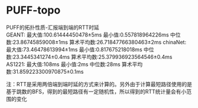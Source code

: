 # PUFF-topo  
PUFF的拓扑性质-汇报端到端的RTT时延  
GEANT:  最大值:100.61444450478±5ms  最小值:0.557818964226ms  中位数:23.86745859008±1ms  算术平均数:26.71847766380463±2ms
chinaNet:  最大值:73.46478613994±1ms  最小值:0.817675218018ms  中位数:23.3445341274±0.4ms  算术平均数:25.379936923564546±0.4ms
AS1221:  最大值:108ms  最小值:2ms  中位数:28ms  算术平均数:31.859223300970875±0.1ms

注：RTT是采用两倍端到端时延的方式来计算的。另外由于计算最短路径使用的是基于跳数的BFS，得到的最短路径有一定随机性，所以得到的RTT统计量会有小范围的变化